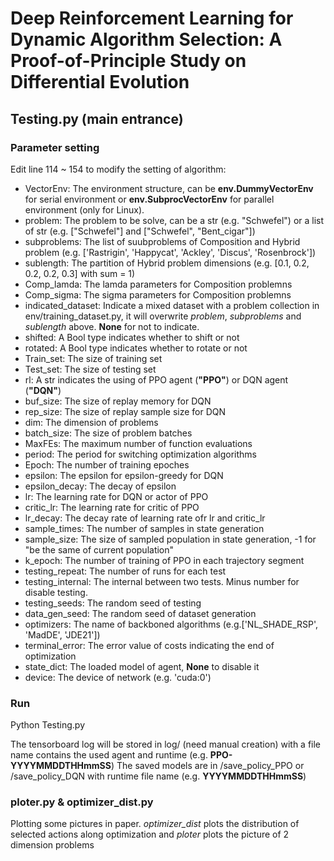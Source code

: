 # Deep Reinforcement Learning for Dynamic Algorithm Selection: A Proof-of-Principle Study on Differential Evolution

## Testing.py (main entrance)

### Parameter setting

Edit line 114 ~ 154 to modify the setting of algorithm:

+ VectorEnv: The environment structure, can be **env.DummyVectorEnv** for serial environment
or **env.SubprocVectorEnv** for parallel environment (only for Linux).
+ problem: The problem to be solve, can be a str (e.g. "Schwefel") or a list of str (e.g. ["Schwefel"] and ["Schwefel", "Bent_cigar"])
+ subproblems: The list of suubproblems of Composition and Hybrid problem (e.g. ['Rastrigin', 'Happycat', 'Ackley', 'Discus', 'Rosenbrock'])
+ sublength: The partition of Hybrid problem dimensions (e.g. [0.1, 0.2, 0.2, 0.2, 0.3] with sum = 1)
+ Comp_lamda: The lamda parameters for Composition problemns
+ Comp_sigma: The sigma parameters for Composition problemns
+ indicated_dataset: Indicate a mixed dataset with a problem collection in env/training_dataset.py, it will overwrite *problem*, *subproblems* and *sublength* above. **None** for not to indicate.
+ shifted: A Bool type indicates whether to shift or not
+ rotated: A Bool type indicates whether to rotate or not
+ Train_set: The size of training set
+ Test_set: The size of testing set
+ rl: A str indicates the using of PPO agent (**"PPO"**) or DQN agent (**"DQN"**)
+ buf_size: The size of replay memory for DQN
+ rep_size: The size of replay sample size for DQN
+ dim: The dimension of problems
+ batch_size: The size of problem batches
+ MaxFEs: The maximum number of function evaluations
+ period: The period for switching optimization algorithms
+ Epoch: The number of training epoches
+ epsilon: The epsilon for epsilon-greedy for DQN
+ epsilon_decay: The decay of epsilon
+ lr: The learning rate for DQN or actor of PPO
+ critic_lr: The learning rate for critic of PPO
+ lr_decay: The decay rate of learning rate ofr lr and critic_lr
+ sample_times: The number of samples in state generation
+ sample_size: The size of sampled population in state generation, -1 for "be the same of current population"
+ k_epoch: The number of training of PPO in each trajectory segment
+ testing_repeat: The number of runs for each test
+ testing_internal: The internal between two tests. Minus number for disable testing.
+ testing_seeds: The random seed of testing
+ data_gen_seed: The random seed of dataset generation
+ optimizers: The name of backboned algorithms (e.g.['NL_SHADE_RSP', 'MadDE', 'JDE21'])
+ terminal_error: The error value of costs indicating the end of optimization
+ state_dict: The loaded model of agent, **None** to disable it
+ device: The device of network (e.g. 'cuda:0')


### Run

Python Testing.py

The tensorboard log will be stored in log/ (need manual creation) with a file name contains the used agent and runtime (e.g. **PPO-YYYYMMDDTHHmmSS**)
The saved models are in /save_policy_PPO or /save_policy_DQN with runtime file name (e.g. **YYYYMMDDTHHmmSS**)

### ploter.py & optimizer_dist.py

Plotting some pictures in paper. *optimizer_dist* plots the distribution of selected actions along optimization and *ploter* plots the picture of 2 dimension problems

